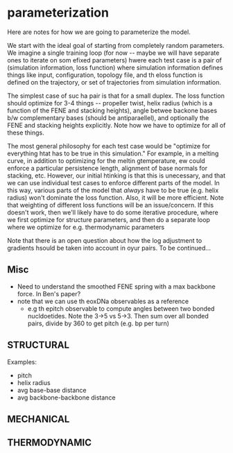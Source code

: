 # parameterization

Here are notes for how we are going to parameterize the model.

We start with the ideal goal of starting from completely random parameters. We imagine a single training loop (for now -- maybe we will have separate ones to iterate on som efixed parameters) hwere each test case is a pair of (simulation information, loss function) where simulation information defines things like input, configuration, topology file, and th eloss function is defined on the trajectory, or set of trajectories from simulation information.

The simplest case of suc ha pair is that for a small duplex. The loss function should optimize for 3-4 things -- propeller twist, helix radius (which is a function of the FENE and stacking heights), angle betwee backone bases b/w complementary bases (should be antiparaellel), and optionally the FENE and stacking heights explicitly. Note how we have to optimize for all of these things.

The most general philosophy for each test case would be "optimize for everything htat has to be true in this simulation." For example, in a melting curve, in addition to optimizing for the meltin gtemperature, ew could enforce a particular persistence length, alignment of base normals for stacking, etc.
However, our initial htinking is that this is unecessary, and that we can use individual test cases to enforce different parts of the model. In this way, various parts of the model that *always* have to be true (e.g. helix radius) won't dominate the loss function. Also, it will be more efficient.
Note that weighting of different loss functions will be an issue/concern.
If this doesn't work, then we'll likely have to do some iterative procedure, where we first optimize for structure parameters, and then do a separate loop where we optimize for e.g. thermodynamic parameters

Note that there is an open question about how the log adjustment to gradients hsould be taken into account in oyur pairs. To be continued...


## Misc
- Need to understand the smoothed FENE spring with a max backbone force. In Ben's paper?
- note that we can use th eoxDNa observables as a reference
  - e.g th epitch observable to compute angles between two bonded nucldoetides. Note the 3->5 vs 5->3. Then sum over all bonded pairs, divide by 360 to get pitch (e.g. bp per turn)

## STRUCTURAL

Examples:
- pitch
- helix radius
- avg base-base distance
- avg backbone-backbone distance

## MECHANICAL

## THERMODYNAMIC

